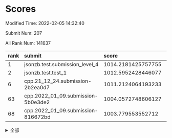 # Scores

Modified Time: 2022-02-05 14:32:40

Submit Num: 207

All Rank Num: 141637

| rank |               submit               |       score        |       sigma        | pk_num |
| :--- | :--------------------------------- | :----------------- | :----------------- | :----- |
| 1    | jsonzb.test.submission_level_4     | 1014.2181425757755 | 0.8365672267122934 | 2739   |
| 2    | jsonzb.test.test_1                 | 1012.5952428446077 | 0.7952262127268108 | 2743   |
| 6    | cpp.21_12_24.submission-2b2ea0d7   | 1011.2124064193233 | 0.7766337489795633 | 2738   |
| 63   | cpp.2022_01_09.submission-5b0e3de2 | 1004.0572748606127 | 0.7147806405417715 | 2733   |
| 68   | cpp.2022_01_09.submission-816672bd | 1003.779553552712  | 0.7198172148814007 | 2740   |


<details>
<summary>全部</summary>

| rank |                 submit                 |       score        |       sigma        | pk_num |
| :--- | :------------------------------------- | :----------------- | :----------------- | :----- |
| 1    | jsonzb.test.submission_level_4         | 1014.2181425757755 | 0.8365672267122934 | 2739   |
| 2    | jsonzb.test.test_1                     | 1012.5952428446077 | 0.7952262127268108 | 2743   |
| 3    | gobigger.level_3.submission_level_3_2  | 1012.0955208847931 | 0.7910219549864419 | 2739   |
| 4    | gobigger.level_3.submission_level_3_46 | 1011.459297678404  | 0.7661602255233896 | 2738   |
| 5    | gobigger.level_3.submission_level_3_21 | 1011.3075786232095 | 0.7607489832007732 | 2738   |
| 6    | cpp.21_12_24.submission-2b2ea0d7       | 1011.2124064193233 | 0.7766337489795633 | 2738   |
| 7    | gobigger.level_3.submission_level_3_0  | 1011.1154616465763 | 0.7688591509077212 | 2738   |
| 8    | gobigger.level_3.submission_level_3_35 | 1011.0843415132673 | 0.7551784363147802 | 2742   |
| 9    | gobigger.level_3.submission_level_3_44 | 1011.0195511795739 | 0.7861998036419202 | 2737   |
| 10   | gobigger.level_3.submission_level_3_40 | 1010.95395542532   | 0.7732154284670516 | 2741   |
| 11   | gobigger.level_3.submission_level_3_48 | 1010.9470055970277 | 0.769090271411955  | 2738   |
| 12   | gobigger.level_3.submission_level_3_20 | 1010.8325631701208 | 0.7709182110927161 | 2737   |
| 13   | gobigger.level_3.submission_level_3_25 | 1010.6930303469379 | 0.7661638462274442 | 2732   |
| 14   | gobigger.level_3.submission_level_3_5  | 1010.6668424959155 | 0.7794276263016359 | 2738   |
| 15   | gobigger.level_3.submission_level_3_6  | 1010.6040696851489 | 0.759358823868953  | 2733   |
| 16   | gobigger.level_3.submission_level_3_42 | 1010.5930739380243 | 0.757110332320805  | 2735   |
| 17   | gobigger.level_3.submission_level_3_39 | 1010.5896982424176 | 0.7898146102972251 | 2739   |
| 18   | gobigger.level_3.submission_level_3_18 | 1010.5362055456712 | 0.7834209505989472 | 2742   |
| 19   | gobigger.level_3.submission_level_3_8  | 1010.3615934286817 | 0.7664973768238212 | 2739   |
| 20   | gobigger.level_3.submission_level_3_43 | 1010.3024493985746 | 0.7521940697140986 | 2738   |
| 21   | gobigger.level_3.submission_level_3_11 | 1010.2989085753601 | 0.748301679615269  | 2733   |
| 22   | gobigger.level_3.submission_level_3_26 | 1010.1444753821085 | 0.7445084513608379 | 2731   |
| 23   | gobigger.level_3.submission_level_3_3  | 1010.064947603667  | 0.7457441212818162 | 2734   |
| 24   | gobigger.level_3.submission_level_3_4  | 1010.0523828560665 | 0.7730416917735751 | 2735   |
| 25   | gobigger.level_3.submission_level_3_41 | 1010.0207419234528 | 0.7712847792329788 | 2743   |
| 26   | gobigger.level_3.submission_level_3_12 | 1009.9912308329137 | 0.752507294411046  | 2742   |
| 27   | gobigger.level_3.submission_level_3_17 | 1009.9404048038954 | 0.7814586177670363 | 2734   |
| 28   | gobigger.level_3.submission_level_3_28 | 1009.8970354104637 | 0.734711616347719  | 2732   |
| 29   | gobigger.level_3.submission_level_3_13 | 1009.7788205129222 | 0.7667906360846506 | 2733   |
| 30   | gobigger.level_3.submission_level_3_10 | 1009.7327389874696 | 0.7773728234122426 | 2734   |
| 31   | gobigger.level_3.submission_level_3_29 | 1009.6519147956808 | 0.7508325844339996 | 2738   |
| 32   | gobigger.level_3.submission_level_3_14 | 1009.6311541856109 | 0.7740808981670585 | 2740   |
| 33   | gobigger.level_3.submission_level_3_34 | 1009.5502056254107 | 0.7498697764154695 | 2730   |
| 34   | gobigger.level_3.submission_level_3_1  | 1009.5469294471443 | 0.7771554299276345 | 2735   |
| 35   | gobigger.level_3.submission_level_3_23 | 1009.472978361686  | 0.7730369618104672 | 2734   |
| 36   | gobigger.level_3.submission_level_3_24 | 1009.4659468545432 | 0.7596928679127334 | 2737   |
| 37   | gobigger.level_3.submission_level_3_45 | 1009.462895315555  | 0.7752427816575859 | 2736   |
| 38   | gobigger.level_3.submission_level_3_30 | 1009.4486863014773 | 0.7579295457974135 | 2733   |
| 39   | gobigger.level_3.submission_level_3_7  | 1009.4154733367609 | 0.7504712535535957 | 2731   |
| 40   | gobigger.level_3.submission_level_3_36 | 1009.4071245292482 | 0.7827580279456671 | 2739   |
| 41   | gobigger.level_3.submission_level_3_38 | 1009.2816842181096 | 0.7418392206937279 | 2731   |
| 42   | gobigger.level_3.submission_level_3_27 | 1009.2539273927449 | 0.750143439800783  | 2736   |
| 43   | gobigger.level_3.submission_level_3_31 | 1009.1327569450688 | 0.7653878454596834 | 2737   |
| 44   | gobigger.level_3.submission_level_3_16 | 1009.055452611763  | 0.7567836262374316 | 2737   |
| 45   | gobigger.level_3.submission_level_3_9  | 1008.9670280695246 | 0.7376945285183695 | 2740   |
| 46   | gobigger.level_3.submission_level_3_37 | 1008.9240614982838 | 0.7342515874573083 | 2731   |
| 47   | gobigger.level_3.submission_level_3_47 | 1008.8243333539442 | 0.7513940412740686 | 2732   |
| 48   | gobigger.level_3.submission_level_3_49 | 1008.7179259808364 | 0.7442838406113111 | 2735   |
| 49   | gobigger.level_3.submission_level_3_33 | 1008.6736025312638 | 0.7422954108612204 | 2736   |
| 50   | gobigger.level_3.submission_level_3_22 | 1008.6477059523365 | 0.7708661999437386 | 2738   |
| 51   | gobigger.level_3.submission_level_3_32 | 1008.4427654429235 | 0.7491635258985874 | 2740   |
| 52   | gobigger.level_3.submission_level_3_15 | 1008.027121163256  | 0.7450446010821852 | 2735   |
| 53   | gobigger.level_3.submission_level_3_19 | 1007.8895717043696 | 0.7337728322526972 | 2736   |
| 54   | gobigger.level_1.submission_level_1_5  | 1005.7129593994739 | 0.7331081005422972 | 2737   |
| 55   | gobigger.level_1.submission_level_1_35 | 1004.8608075913772 | 0.7228135861968892 | 2739   |
| 56   | gobigger.level_1.submission_level_1_43 | 1004.6876305408127 | 0.7203846244652152 | 2733   |
| 57   | gobigger.level_1.submission_level_1_12 | 1004.64460265884   | 0.726600567049119  | 2734   |
| 58   | gobigger.level_1.submission_level_1_17 | 1004.4436246921933 | 0.717372881898102  | 2733   |
| 59   | gobigger.level_1.submission_level_1_25 | 1004.4358319917592 | 0.7124050907367669 | 2736   |
| 60   | gobigger.level_1.submission_level_1_44 | 1004.4303871076651 | 0.7242255854571001 | 2737   |
| 61   | gobigger.level_1.submission_level_1_1  | 1004.417787721209  | 0.721726559402373  | 2737   |
| 62   | gobigger.level_1.submission_level_1_15 | 1004.302936720843  | 0.7167623907152939 | 2735   |
| 63   | cpp.2022_01_09.submission-5b0e3de2     | 1004.0572748606127 | 0.7147806405417715 | 2733   |
| 64   | gobigger.level_1.submission_level_1_34 | 1003.8241138517294 | 0.7191137068912918 | 2738   |
| 65   | gobigger.level_1.submission_level_1_11 | 1003.8215989171277 | 0.7108844985881815 | 2740   |
| 66   | gobigger.level_1.submission_level_1_16 | 1003.8193181319176 | 0.731464960054738  | 2737   |
| 67   | gobigger.level_1.submission_level_1_26 | 1003.8061446487053 | 0.7124332290920515 | 2742   |
| 68   | cpp.2022_01_09.submission-816672bd     | 1003.779553552712  | 0.7198172148814007 | 2740   |
| 69   | gobigger.level_1.submission_level_1_9  | 1003.7634132672696 | 0.7223331639411936 | 2738   |
| 70   | gobigger.level_1.submission_level_1_4  | 1003.7293288866357 | 0.7176016067500723 | 2741   |
| 71   | gobigger.level_1.submission_level_1_2  | 1003.71304164714   | 0.7124337828688047 | 2741   |
| 72   | gobigger.level_1.submission_level_1_40 | 1003.6861995379281 | 0.7127208065211732 | 2739   |
| 73   | gobigger.level_1.submission_level_1_47 | 1003.6241356767828 | 0.7210002933423508 | 2743   |
| 74   | gobigger.level_1.submission_level_1_42 | 1003.623808215736  | 0.7089518168890783 | 2737   |
| 75   | gobigger.level_1.submission_level_1_31 | 1003.5582639310971 | 0.7044295510613857 | 2739   |
| 76   | gobigger.level_1.submission_level_1_29 | 1003.5460160682386 | 0.7079135041891698 | 2736   |
| 77   | gobigger.level_1.submission_level_1_45 | 1003.5433830768862 | 0.7281905398966297 | 2738   |
| 78   | gobigger.level_1.submission_level_1_14 | 1003.5394102387461 | 0.7157768623628619 | 2739   |
| 79   | gobigger.level_1.submission_level_1_20 | 1003.5054672292783 | 0.7159029414710024 | 2736   |
| 80   | gobigger.level_1.submission_level_1_3  | 1003.3880285553021 | 0.7165588127443167 | 2740   |
| 81   | gobigger.level_1.submission_level_1_28 | 1003.3827791844529 | 0.7201405176990164 | 2741   |
| 82   | gobigger.level_1.submission_level_1_21 | 1003.3479086955841 | 0.704492929677701  | 2739   |
| 83   | gobigger.level_1.submission_level_1_19 | 1003.3156267116317 | 0.7152273531396636 | 2737   |
| 84   | gobigger.level_1.submission_level_1_8  | 1003.2566816688915 | 0.7165994879302198 | 2730   |
| 85   | gobigger.level_1.submission_level_1_7  | 1003.2526204116275 | 0.7023609542599931 | 2740   |
| 86   | gobigger.level_1.submission_level_1_32 | 1003.1763488662508 | 0.7111536313874003 | 2735   |
| 87   | gobigger.level_1.submission_level_1_6  | 1003.0799924986475 | 0.7208511082029447 | 2736   |
| 88   | gobigger.level_1.submission_level_1_46 | 1002.9452641936381 | 0.7127850903883521 | 2726   |
| 89   | gobigger.level_1.submission_level_1_23 | 1002.8962192696141 | 0.7168714848003629 | 2740   |
| 90   | gobigger.level_1.submission_level_1_13 | 1002.8845496138802 | 0.7159077512538473 | 2733   |
| 91   | gobigger.level_1.submission_level_1_22 | 1002.8720300606863 | 0.7166805358277473 | 2740   |
| 92   | gobigger.level_1.submission_level_1_33 | 1002.8617755402456 | 0.7145457536967431 | 2742   |
| 93   | gobigger.level_1.submission_level_1_48 | 1002.8574790077107 | 0.7233834734623694 | 2738   |
| 94   | gobigger.level_1.submission_level_1_27 | 1002.824977159439  | 0.722243595817047  | 2740   |
| 95   | gobigger.level_1.submission_level_1_10 | 1002.7807125275313 | 0.709078672362385  | 2735   |
| 96   | gobigger.level_1.submission_level_1_36 | 1002.7364823875571 | 0.724020980206115  | 2736   |
| 97   | gobigger.level_1.submission_level_1_37 | 1002.62967493801   | 0.7129540878445935 | 2741   |
| 98   | gobigger.level_1.submission_level_1_18 | 1002.5125800986659 | 0.7089252767898337 | 2739   |
| 99   | gobigger.level_1.submission_level_1_41 | 1002.4382624604618 | 0.7227088704281616 | 2733   |
| 100  | gobigger.level_1.submission_level_1_49 | 1002.3563905194532 | 0.712610541959387  | 2737   |
| 101  | gobigger.level_1.submission_level_1_0  | 1002.0959444215781 | 0.7119042293203152 | 2739   |
| 102  | gobigger.level_1.submission_level_1_24 | 1001.9289881407785 | 0.7107411293461176 | 2731   |
| 103  | gobigger.level_1.submission_level_1_30 | 1001.8203134752408 | 0.7238691882692933 | 2736   |
| 104  | gobigger.level_1.submission_level_1_39 | 1001.4368536055888 | 0.7196158624985062 | 2738   |
| 105  | gobigger.level_1.submission_level_1_38 | 1000.819204592259  | 0.708529474815645  | 2740   |
| 106  | gobigger.random.submission_random_9    | 997.4841260200803  | 0.6964442223844457 | 2742   |
| 107  | gobigger.random.submission_random_30   | 997.1305662642459  | 0.7121200395626428 | 2737   |
| 108  | gobigger.random.submission_random_18   | 997.0503028403679  | 0.7139995663414743 | 2739   |
| 109  | gobigger.random.submission_random_37   | 996.9715566219022  | 0.7137384071902861 | 2742   |
| 110  | gobigger.random.submission_random_28   | 996.922438794007   | 0.7186906411406765 | 2735   |
| 111  | gobigger.random.submission_random_12   | 996.8910514066449  | 0.714460611196668  | 2736   |
| 112  | gobigger.random.submission_random_23   | 996.7876313442448  | 0.7103312954731649 | 2740   |
| 113  | gobigger.random.submission_random_31   | 996.7859303000579  | 0.6973064640820665 | 2741   |
| 114  | gobigger.random.submission_random_5    | 996.6900987744083  | 0.7172485624602714 | 2737   |
| 115  | gobigger.random.submission_random_38   | 996.6315564940024  | 0.6981952631546112 | 2740   |
| 116  | gobigger.random.submission_random_47   | 996.5867836278255  | 0.7044341978908156 | 2732   |
| 117  | gobigger.random.submission_random_17   | 996.361230550165   | 0.7124592326515973 | 2739   |
| 118  | gobigger.random.submission_random_4    | 996.3240447192641  | 0.7110224376851942 | 2739   |
| 119  | gobigger.random.submission_random_20   | 996.3224454587507  | 0.7020145908477804 | 2739   |
| 120  | gobigger.random.submission_random_22   | 996.3017437763343  | 0.697966819809832  | 2731   |
| 121  | gobigger.random.submission_random_32   | 996.2450828233935  | 0.7054104331852772 | 2739   |
| 122  | gobigger.random.submission_random_15   | 996.2280499385929  | 0.7073298130127099 | 2740   |
| 123  | gobigger.random.submission_random_36   | 996.1919381085211  | 0.719824630704173  | 2737   |
| 124  | gobigger.random.submission_random_33   | 996.141370203284   | 0.7145221728881473 | 2737   |
| 125  | gobigger.random.submission_random_27   | 996.1333463948849  | 0.7105091420746826 | 2740   |
| 126  | gobigger.random.submission_random_29   | 996.122970553619   | 0.7093854741909943 | 2735   |
| 127  | gobigger.random.submission_random_40   | 996.0843342403344  | 0.7119901606971861 | 2741   |
| 128  | gobigger.random.submission_random_45   | 996.0693059475135  | 0.7094693721553489 | 2738   |
| 129  | gobigger.random.submission_random_25   | 996.0078464289977  | 0.7078682311810545 | 2735   |
| 130  | gobigger.random.submission_random_49   | 995.9315173988628  | 0.7066489712412714 | 2732   |
| 131  | gobigger.random.submission_random_41   | 995.9301456573306  | 0.7140609620457569 | 2736   |
| 132  | gobigger.random.submission_random_6    | 995.9021968508321  | 0.708606777081123  | 2737   |
| 133  | gobigger.random.submission_random_44   | 995.8437578406631  | 0.7177402895501431 | 2737   |
| 134  | gobigger.random.submission_random_42   | 995.8395397046836  | 0.7112244043549805 | 2738   |
| 135  | gobigger.random.submission_random_2    | 995.8362684135585  | 0.712105509543958  | 2734   |
| 136  | gobigger.random.submission_random_1    | 995.8054323066582  | 0.715165022771669  | 2739   |
| 137  | gobigger.random.submission_random_21   | 995.7938506972389  | 0.7042430972440076 | 2742   |
| 138  | gobigger.random.submission_random_14   | 995.7113117638369  | 0.7153414654001986 | 2736   |
| 139  | gobigger.random.submission_random_48   | 995.6988826651341  | 0.7124435916051471 | 2735   |
| 140  | gobigger.random.submission_random_7    | 995.6626760584926  | 0.7135715625622456 | 2740   |
| 141  | gobigger.random.submission_random_19   | 995.6498322519117  | 0.7079950502562509 | 2738   |
| 142  | gobigger.random.submission_random_26   | 995.6416846475126  | 0.7124901298434824 | 2738   |
| 143  | gobigger.random.submission_random_10   | 995.6328824477715  | 0.7072894561991212 | 2737   |
| 144  | gobigger.random.submission_random_46   | 995.6169411404253  | 0.7231868399938469 | 2732   |
| 145  | gobigger.random.submission_random_0    | 995.610972006624   | 0.7224873913407274 | 2732   |
| 146  | gobigger.random.submission_random_3    | 995.6106780641941  | 0.7223525275272346 | 2736   |
| 147  | gobigger.random.submission_random_34   | 995.6031970134225  | 0.7168949000243915 | 2736   |
| 148  | gobigger.random.submission_random_39   | 995.5062468891562  | 0.7108554165696076 | 2740   |
| 149  | gobigger.random.submission_random_24   | 995.2276316305487  | 0.7163703091751309 | 2735   |
| 150  | gobigger.random.submission_random_35   | 995.1999478563014  | 0.7124122258146602 | 2734   |
| 151  | gobigger.random.submission_random_16   | 995.1853780600613  | 0.7149687385423545 | 2740   |
| 152  | gobigger.random.submission_random_11   | 995.0441474366812  | 0.7244479990227383 | 2734   |
| 153  | gobigger.random.submission_random_13   | 994.9462028762075  | 0.7020378973365982 | 2738   |
| 154  | gobigger.random.submission_random_43   | 994.663049258816   | 0.7222030362806793 | 2737   |
| 155  | gobigger.random.submission_random_8    | 994.4412329878331  | 0.7196225573353234 | 2739   |
| 156  | gobigger.level_2.submission_level_2_34 | 994.0276719496638  | 0.7191836921143403 | 2737   |
| 157  | gobigger.level_2.submission_level_2_37 | 993.9657146630527  | 0.7256535789316848 | 2739   |
| 158  | gobigger.level_2.submission_level_2_42 | 993.6657350340544  | 0.7549540779427468 | 2735   |
| 159  | gobigger.level_2.submission_level_2_46 | 993.5102750115174  | 0.7295162190994083 | 2732   |
| 160  | gobigger.level_2.submission_level_2_0  | 992.9417106386101  | 0.7509274952244854 | 2734   |
| 161  | gobigger.level_2.submission_level_2_12 | 992.9240519489899  | 0.7279425111561911 | 2739   |
| 162  | gobigger.level_2.submission_level_2_48 | 992.8995603277626  | 0.7498089771128869 | 2731   |
| 163  | gobigger.level_2.submission_level_2_47 | 992.8692848305999  | 0.745611123664892  | 2733   |
| 164  | gobigger.level_2.submission_level_2_30 | 992.7902741567319  | 0.7364635042891411 | 2735   |
| 165  | gobigger.level_2.submission_level_2_27 | 992.7614553718643  | 0.7413594454345928 | 2740   |
| 166  | gobigger.level_2.submission_level_2_49 | 992.7600302897279  | 0.734968850301165  | 2740   |
| 167  | gobigger.level_2.submission_level_2_2  | 992.7439030142184  | 0.7474311074337536 | 2735   |
| 168  | gobigger.level_2.submission_level_2_18 | 992.6588047570127  | 0.7413970551149573 | 2738   |
| 169  | gobigger.level_2.submission_level_2_43 | 992.5907927085715  | 0.7466732974632349 | 2736   |
| 170  | gobigger.level_2.submission_level_2_45 | 992.5301155427704  | 0.7518979280351077 | 2734   |
| 171  | gobigger.level_2.submission_level_2_22 | 992.4996137321933  | 0.7398756948327878 | 2738   |
| 172  | gobigger.level_2.submission_level_2_14 | 992.4778292968398  | 0.7411782682406036 | 2737   |
| 173  | gobigger.level_2.submission_level_2_44 | 992.4726796565443  | 0.7266269295103484 | 2739   |
| 174  | gobigger.level_2.submission_level_2_23 | 992.4710825187368  | 0.7241115587475261 | 2738   |
| 175  | gobigger.level_2.submission_level_2_38 | 992.2684276340075  | 0.7564907411025484 | 2731   |
| 176  | gobigger.level_2.submission_level_2_33 | 992.2177537438988  | 0.7409747556586053 | 2740   |
| 177  | gobigger.level_2.submission_level_2_1  | 992.1859015255326  | 0.765448677060062  | 2734   |
| 178  | gobigger.level_2.submission_level_2_40 | 992.1208327629662  | 0.7363786945417273 | 2735   |
| 179  | gobigger.level_2.submission_level_2_9  | 992.0896293496035  | 0.7598701463978912 | 2734   |
| 180  | gobigger.level_2.submission_level_2_19 | 991.9548402888199  | 0.7619817661204323 | 2739   |
| 181  | gobigger.level_2.submission_level_2_39 | 991.9220039166713  | 0.7408052701699961 | 2738   |
| 182  | gobigger.level_2.submission_level_2_26 | 991.8934194983707  | 0.7390195127759641 | 2737   |
| 183  | gobigger.level_2.submission_level_2_13 | 991.8650332624329  | 0.7512433099633573 | 2740   |
| 184  | gobigger.level_2.submission_level_2_11 | 991.7805210673572  | 0.7354902666198775 | 2741   |
| 185  | gobigger.level_2.submission_level_2_10 | 991.7612442933146  | 0.7348633090891608 | 2737   |
| 186  | gobigger.level_2.submission_level_2_36 | 991.6650996603792  | 0.7649258929259747 | 2736   |
| 187  | gobigger.level_2.submission_level_2_35 | 991.5902496320957  | 0.7490713876657343 | 2739   |
| 188  | gobigger.level_2.submission_level_2_31 | 991.5847023742157  | 0.7419716822175633 | 2737   |
| 189  | gobigger.level_2.submission_level_2_20 | 991.5541814681052  | 0.7363360462770469 | 2746   |
| 190  | gobigger.level_2.submission_level_2_41 | 991.5150910498236  | 0.743240062190297  | 2735   |
| 191  | gobigger.level_2.submission_level_2_3  | 991.2984780480344  | 0.7464042931300994 | 2740   |
| 192  | gobigger.level_2.submission_level_2_17 | 991.2639052458336  | 0.7511634402061665 | 2739   |
| 193  | gobigger.level_2.submission_level_2_21 | 991.2276838190354  | 0.7436888844910127 | 2737   |
| 194  | gobigger.level_2.submission_level_2_7  | 991.1158094650312  | 0.747061947562866  | 2734   |
| 195  | gobigger.level_2.submission_level_2_4  | 991.1001355737513  | 0.7685765196090673 | 2734   |
| 196  | gobigger.level_2.submission_level_2_32 | 990.9883295050387  | 0.7693143694620367 | 2738   |
| 197  | gobigger.level_2.submission_level_2_15 | 990.950726704828   | 0.7478475677565212 | 2740   |
| 198  | gobigger.level_2.submission_level_2_8  | 990.9474542415792  | 0.7688398907057382 | 2736   |
| 199  | gobigger.level_2.submission_level_2_25 | 990.8510178684513  | 0.7719629833856929 | 2738   |
| 200  | gobigger.level_2.submission_level_2_6  | 990.846353547127   | 0.7501222567111835 | 2737   |
| 201  | gobigger.level_2.submission_level_2_29 | 990.8282134585984  | 0.7625515030136691 | 2736   |
| 202  | gobigger.level_2.submission_level_2_16 | 990.6586079190163  | 0.7631496072942504 | 2735   |
| 203  | gobigger.level_2.submission_level_2_24 | 990.5223116484302  | 0.7910607222241738 | 2736   |
| 204  | gobigger.level_2.submission_level_2_5  | 990.1625785923324  | 0.7751172942008421 | 2738   |
| 205  | gobigger.level_2.submission_level_2_28 | 989.9328800777796  | 0.7743099357427293 | 2738   |
| 206  | gobigger.none.submission_none_0        | 977.2727555867598  | 1.4067386063815537 | 2731   |
| 207  | gobigger.none.submission_none_1        | 974.799933409654   | 1.5101233147554396 | 2740   |

</details>